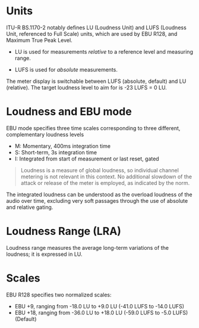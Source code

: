 # Units
ITU-R BS.1170-2 notably defines LU (<link type="document" target="Loudness">Loudness</link> Unit)
and LUFS (<link type="document" target="Loudness">Loudness</link> Unit, referenced to Full <link
type="document" target="Scale">Scale</link>) units, which are used by EBU R128, and
Maximum True <link type="document" target="Peak">Peak</link> <link type="document" target="Level">Level</link>.

* LU is used for measurements <i>relative</i> to a reference level and measuring range.

* LUFS is used for <i>absolute</i> measurements.

The meter display is switchable between LUFS (absolute, default) and LU (relative). The target
loudness level to aim for is -23 LUFS = 0 LU.

# Loudness and EBU mode
EBU mode specifies three time scales corresponding to three different, complementary loudness
levels

* M: Momentary, 400ms integration time
* S: Short-term, 3s integration time
* I: Integrated from start of measurement or last reset, gated


> Loudness is a measure of global loudness, so individual channel metering is not relevant in
this context. No additional slowdown of the attack or release of the meter is employed, as
indicated by the norm.

The integrated loudness can be understood as the overload loudness of the audio over time,
excluding very soft passages through the use of absolute and relative gating.


# Loudness Range (LRA)

<link type="document" target="Loudness">Loudness</link>
range measures the average long-term variations of the loudness; it is expressed in LU.

# Scales
EBU R128 specifies two normalized scales:

* EBU +9, ranging from -18.0 LU to +9.0 LU (-41.0 LUFS to -14.0 LUFS)
* EBU +18, ranging from -36.0 LU to +18.0 LU (-59.0 LUFS to -5.0 LUFS) (Default)

